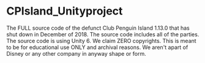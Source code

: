 # CPIsland_Unityproject
The FULL source code of the defunct Club Penguin Island 1.13.0 that has shut down in December of 2018. The source code includes all of the parties. The source code is using Unity 6. We claim ZERO copyrights. This is meant to be for educational use ONLY and archival reasons.  We aren't apart of Disney or any other company in anyway shape or form.
